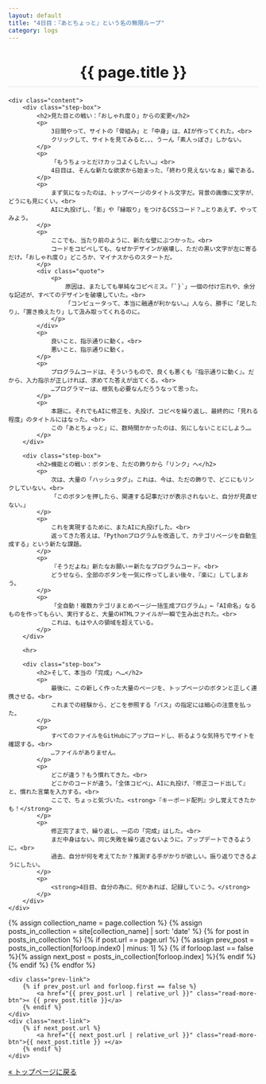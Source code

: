 ```yaml
---
layout: default
title: "4日目：『あとちょっと』という名の無限ループ"
category: logs
---
```


<div class="container blog-post" style="max-width: 850px;">
    <header style="text-align:center; margin-bottom: 20px;">
        <h1 style="font-size: 2.2em; border-bottom: 2px solid #eee; padding-bottom:10px; margin-bottom: 5px;">{{ page.title }}</h1>
    </header>

    <div class="content">
        <div class="step-box">
            <h2>見た目との戦い：「おしゃれ度０」からの変更</h2>
            <p>
                3日間やって、サイトの「骨組み」と「中身」は、AIが作ってくれた。<br>
                クリックして、サイトを見てみると、、、うーん「素人っぽさ」しかない。
            </p>
            <p>
                「もうちょっとだけカッコよくしたい…」<br>
                4日目は、そんな新たな欲求から始まった、「終わり見えないなぁ」編である。
            </p>
            <p>
                まず気になったのは、トップページのタイトル文字だ。背景の画像に文字が、どうにも見にくい。<br>
                AIに丸投げし、「影」や「縁取り」をつけるCSSコード？…とりあえず、やってみよう。
            </p>
            <p>
                ここでも、当たり前のように、新たな壁にぶつかった。<br>
                コードをコピペしても、なぜかデザインが崩壊し、ただの黒い文字が左に寄るだけ。「おしゃれ度０」どころか、マイナスからのスタートだ。
            </p>
            <div class="quote">
                <p>
                    原因は、またしても単純なコピペミス。「`}`」一個の付け忘れや、余分な記述が、すべてのデザインを破壊していた。<br>
                    「コンピュータって、本当に融通が利かない…」人なら、勝手に「足したり」、「置き換えたり」して汲み取ってくれるのに。
                </p>
            </div>
            <p>
                良いこと、指示通りに動く。<br>
                悪いこと、指示通りに動く。
            </p>
            <p>
                プログラムコードは、そういうもので、良くも悪くも『指示通りに動く』。だから、入力指示が正しければ、求めてた答えが出てくる。<br>
                …プログラマーは、根気も必要なんだろうなって思った。
            </p>
            <p>
                本題に。それでもAIに修正を、丸投げ、コピペを繰り返し、最終的に「見れる程度」のタイトルにはなった。<br>
                この「あとちょっと」に、数時間かかったのは、気にしないことにしよう…。
            </p>
        </div>

        <div class="step-box">
            <h2>機能との戦い：ボタンを、ただの飾りから「リンク」へ</h2>
            <p>
                次は、大量の「ハッシュタグ」。これは、今は、ただの飾りで、どこにもリンクしていない。<br>
                「このボタンを押したら、関連する記事だけが表示されないと、自分が見直せない。」
            </p>
            <p>
                これを実現するために、またAIに丸投げした。<br>
                返ってきた答えは、「Pythonプログラムを改造して、カテゴリページを自動生成する」という新たな課題。
            </p>
            <p>
                『そうだよね』新たなお願い＝新たなプログラムコード。<br>
                どうせなら、全部のボタンを一気に作ってしまい後々、『楽に』してしまおう。
            </p>
            <p>
                「全自動！複数カテゴリまとめページ一括生成プログラム」←「AI命名」なるものを作ってもらい、実行すると、大量のHTMLファイルが一瞬で生み出された。<br>
                これは、もはや人の領域を超えている。
            </p>
        </div>
        
        <hr>

        <div class="step-box">
            <h2>そして、本当の「完成」へ…</h2>
            <p>
                最後に、この新しく作った大量のページを、トップページのボタンと正しく連携させる。<br>
                これまでの経験から、どこを参照する「パス」の指定には細心の注意を払った。
            </p>
            <p>
                すべてのファイルをGitHubにアップロードし、祈るような気持ちでサイトを確認する。<br>
                …ファイルがありません。
            </p>
            <p>
                どこが違う？もう慣れてきた。<br>
                どこかのコードが違う。「全体コピペ」、AIに丸投げ、『修正コード出して』と、慣れた言葉を入力する。<br>
                ここで、ちょっと気づいた。<strong>『キーボード配列』少し覚えてきたかも！</strong>
            </p>
            <p>
                修正完了まで、繰り返し、一応の「完成」はした。<br>
                まだ中身はない。同じ失敗を繰り返さないように。アップデートできるように。<br>
                過去、自分が何を考えてたか？推測する手がかりが欲しい。振り返りできるようにしたい。
            </p>
            <p>
                <strong>4日目、自分の為に、何かあれば、記録していこう。</strong>
            </p>
        </div>
    </div>
    
<!-- ★★★ 究極の自動ナビゲーション ★★★ -->
<div class="navigation-links">
    {% assign collection_name = page.collection %}
    {% assign posts_in_collection = site[collection_name] | sort: 'date' %}
    {% for post in posts_in_collection %}
        {% if post.url == page.url %}
            {% assign prev_post = posts_in_collection[forloop.index0 | minus: 1] %}
            {% if forloop.last == false %}{% assign next_post = posts_in_collection[forloop.index] %}{% endif %}
        {% endif %}
    {% endfor %}
    
    <div class="prev-link">
        {% if prev_post.url and forloop.first == false %}
            <a href="{{ prev_post.url | relative_url }}" class="read-more-btn">« {{ prev_post.title }}</a>
        {% endif %}
    </div>
    <div class="next-link">
        {% if next_post.url %}
            <a href="{{ next_post.url | relative_url }}" class="read-more-btn">{{ next_post.title }} »</a>
        {% endif %}
    </div>
</div>
<div class="back-link">
    <a href="{{ '/' | relative_url }}" class="main-button">« トップページに戻る</a>
</div>